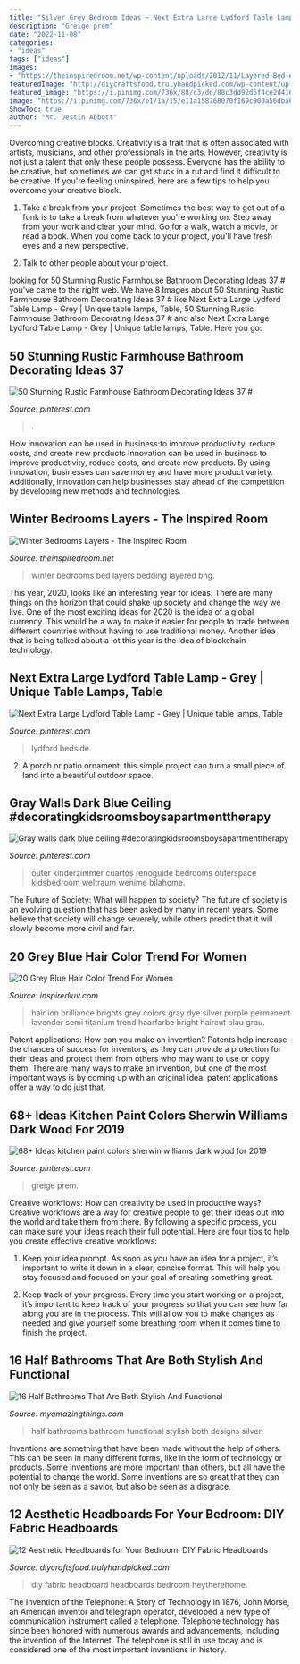 ```yaml
---
title: "Silver Grey Bedroom Ideas ~ Next Extra Large Lydford Table Lamp"
description: "Greige prem"
date: "2022-11-08"
categories:
- "ideas"
tags: ["ideas"]
images:
- "https://theinspiredroom.net/wp-content/uploads/2012/11/Layered-Bed-e1354346850964.jpg"
featuredImage: "http://diycraftsfood.trulyhandpicked.com/wp-content/uploads/2017/09/How-make-a-fabric-headboard-with-sewing-DIY-.jpg"
featured_image: "https://i.pinimg.com/736x/88/c3/dd/88c3dd92d6f4ce2d416e59c417b13a4d.jpg"
image: "https://i.pinimg.com/736x/e1/1a/15/e11a158768070f169c900a56dba63785.jpg"
ShowToc: true
author: "Mr. Destin Abbott"
---
```



Overcoming creative blocks.
Creativity is a trait that is often associated with artists, musicians, and other professionals in the arts. However, creativity is not just a talent that only these people possess. Everyone has the ability to be creative, but sometimes we can get stuck in a rut and find it difficult to be creative. If you're feeling uninspired, here are a few tips to help you overcome your creative block.
1. Take a break from your project. Sometimes the best way to get out of a funk is to take a break from whatever you're working on. Step away from your work and clear your mind. Go for a walk, watch a movie, or read a book. When you come back to your project, you'll have fresh eyes and a new perspective.

2. Talk to other people about your project.

	

		
looking for 50 Stunning Rustic Farmhouse Bathroom Decorating Ideas 37 # you've came to the right web. We have 8 Images about 50 Stunning Rustic Farmhouse Bathroom Decorating Ideas 37 # like Next Extra Large Lydford Table Lamp - Grey | Unique table lamps, Table, 50 Stunning Rustic Farmhouse Bathroom Decorating Ideas 37 # and also Next Extra Large Lydford Table Lamp - Grey | Unique table lamps, Table. Here you go:
		
    
## 50 Stunning Rustic Farmhouse Bathroom Decorating Ideas 37 #

<img loading=lazy src="https://i.pinimg.com/736x/47/80/ad/4780adb74a1d4c9522763d70e4cf8cc4.jpg" onerror="this.onerror=null;this.src='https://tse2.mm.bing.net/th?id=OIP.kVybWflKSAnnXYZePkqYeQHaJ6&amp;pid=15.1';" alt="50 Stunning Rustic Farmhouse Bathroom Decorating Ideas 37 #">

_Source: pinterest.com_

>. 

	

How innovation can be used in business:to improve productivity, reduce costs, and create new products
Innovation can be used in business to improve productivity, reduce costs, and create new products. By using innovation, businesses can save money and have more product variety. Additionally, innovation can help businesses stay ahead of the competition by developing new methods and technologies.

    
## Winter Bedrooms Layers - The Inspired Room

<img loading=lazy src="https://theinspiredroom.net/wp-content/uploads/2012/11/Layered-Bed-e1354346850964.jpg" onerror="this.onerror=null;this.src='https://tse2.mm.bing.net/th?id=OIP.CwWlGe9ekbh4gLxTyd26_AHaJ3&amp;pid=15.1';" alt="Winter Bedrooms Layers - The Inspired Room">

_Source: theinspiredroom.net_

>winter bedrooms bed layers bedding layered bhg. 

	

This year, 2020, looks like an interesting year for ideas. There are many things on the horizon that could shake up society and change the way we live. One of the most exciting ideas for 2020 is the idea of a global currency. This would be a way to make it easier for people to trade between different countries without having to use traditional money. Another idea that is being talked about a lot this year is the idea of blockchain technology.

    
## Next Extra Large Lydford Table Lamp - Grey | Unique Table Lamps, Table

<img loading=lazy src="https://i.pinimg.com/736x/12/9b/f6/129bf67fc3e5203a6558276a76f5e5db.jpg" onerror="this.onerror=null;this.src='https://tse1.mm.bing.net/th?id=OIP.sktBCfOyHr_reCBXNWfzLAHaLH&amp;pid=15.1';" alt="Next Extra Large Lydford Table Lamp - Grey | Unique table lamps, Table">

_Source: pinterest.com_

>lydford bedside. 

	

2. A porch or patio ornament: this simple project can turn a small piece of land into a beautiful outdoor space. 

    
## Gray Walls Dark Blue Ceiling #decoratingkidsroomsboysapartmenttherapy

<img loading=lazy src="https://i.pinimg.com/736x/88/c3/dd/88c3dd92d6f4ce2d416e59c417b13a4d.jpg" onerror="this.onerror=null;this.src='https://tse3.mm.bing.net/th?id=OIP.iOgx_SSf3RvELqk1EP0ovgHaJ3&amp;pid=15.1';" alt="Gray walls dark blue ceiling #decoratingkidsroomsboysapartmenttherapy">

_Source: pinterest.com_

>outer kinderzimmer cuartos renoguide bedrooms outerspace kidsbedroom weltraum wenime bilahome. 

	

The Future of Society: What will happen to society?
The future of society is an evolving question that has been asked by many in recent years. Some believe that society will change severely, while others predict that it will slowly become more civil and fair.

    
## 20 Grey Blue Hair Color Trend For Women

<img loading=lazy src="http://www.inspiredluv.com/wp-content/uploads/2016/11/11-grey-blue-hair-color.jpg" onerror="this.onerror=null;this.src='https://tse4.mm.bing.net/th?id=OIP.Ldn-6-nTMplEFB6Tz7YhvAHaLH&amp;pid=15.1';" alt="20 Grey Blue Hair Color Trend For Women">

_Source: inspiredluv.com_

>hair ion brilliance brights grey colors gray dye silver purple permanent lavender semi titanium trend haarfarbe bright haircut blau grau. 

	

Patent applications: How can you make an invention?
Patents help increase the chances of success for inventors, as they can provide a protection for their ideas and protect them from others who may want to use or copy them. There are many ways to make an invention, but one of the most important ways is by coming up with an original idea. patent applications offer a way to do just that.

    
## 68+ Ideas Kitchen Paint Colors Sherwin Williams Dark Wood For 2019

<img loading=lazy src="https://i.pinimg.com/736x/e1/1a/15/e11a158768070f169c900a56dba63785.jpg" onerror="this.onerror=null;this.src='https://tse3.mm.bing.net/th?id=OIP.8c_z5aGSKGYpbkCl7dn0gwAAAA&amp;pid=15.1';" alt="68+ Ideas kitchen paint colors sherwin williams dark wood for 2019">

_Source: pinterest.com_

>greige prem. 

	

Creative workflows: How can creativity be used in productive ways?
Creative workflows are a way for creative people to get their ideas out into the world and take them from there. By following a specific process, you can make sure your ideas reach their full potential. Here are four tips to help you create effective creative workflows:
1. Keep your idea prompt. As soon as you have an idea for a project, it’s important to write it down in a clear, concise format. This will help you stay focused and focused on your goal of creating something great.

2. Keep track of your progress. Every time you start working on a project, it’s important to keep track of your progress so that you can see how far along you are in the process. This will allow you to make changes as needed and give yourself some breathing room when it comes time to finish the project.


    
## 16 Half Bathrooms That Are Both Stylish And Functional

<img loading=lazy src="http://myamazingthings.com/wp-content/uploads/2016/12/silver.jpg" onerror="this.onerror=null;this.src='https://tse4.mm.bing.net/th?id=OIP.u_OutQajsrjcBYVqYw13ogHaLG&amp;pid=15.1';" alt="16 Half Bathrooms That Are Both Stylish And Functional">

_Source: myamazingthings.com_

>half bathrooms bathroom functional stylish both designs silver. 

	

Inventions are something that have been made without the help of others. This can be seen in many different forms, like in the form of technology or products. Some inventions are more important than others, but all have the potential to change the world. Some inventions are so great that they can not only be seen as a savior, but also be seen as a disgrace.

    
## 12 Aesthetic Headboards For Your Bedroom: DIY Fabric Headboards

<img loading=lazy src="http://diycraftsfood.trulyhandpicked.com/wp-content/uploads/2017/09/How-make-a-fabric-headboard-with-sewing-DIY-.jpg" onerror="this.onerror=null;this.src='https://tse1.mm.bing.net/th?id=OIP.xPVFkGPVs9xb-Zf8Rbp8OgHaLH&amp;pid=15.1';" alt="12 Aesthetic Headboards for Your Bedroom: DIY Fabric Headboards">

_Source: diycraftsfood.trulyhandpicked.com_

>diy fabric headboard headboards bedroom heytherehome. 

	

The Invention of the Telephone: A Story of Technology
In 1876, John Morse, an American inventor and telegraph operator, developed a new type of communication instrument called a telephone. Telephone technology has since been honored with numerous awards and advancements, including the invention of the Internet. The telephone is still in use today and is considered one of the most important inventions in history.

